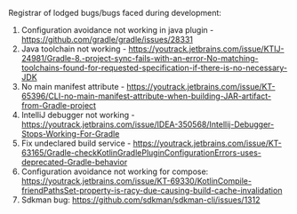 
Registrar of lodged bugs/bugs faced during development:

1. Configuration avoidance not working in java plugin - https://github.com/gradle/gradle/issues/28331
2. Java toolchain not working - https://youtrack.jetbrains.com/issue/KTIJ-24981/Gradle-8.-project-sync-fails-with-an-error-No-matching-toolchains-found-for-requested-specification-if-there-is-no-necessary-JDK
3. No main manifest attribute - https://youtrack.jetbrains.com/issue/KT-65396/CLI-no-main-manifest-attribute-when-building-JAR-artifact-from-Gradle-project
4. IntelliJ debugger not working - https://youtrack.jetbrains.com/issue/IDEA-350568/Intellij-Debugger-Stops-Working-For-Gradle
5. Fix undeclared build service - https://youtrack.jetbrains.com/issue/KT-63165/Gradle-checkKotlinGradlePluginConfigurationErrors-uses-deprecated-Gradle-behavior
6. Configuration avoidance not working for compose: https://youtrack.jetbrains.com/issue/KT-69330/KotlinCompile-friendPathsSet-property-is-racy-due-causing-build-cache-invalidation
7. Sdkman bug: https://github.com/sdkman/sdkman-cli/issues/1312
